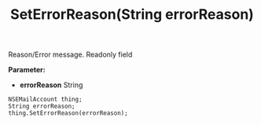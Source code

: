 ﻿---
uid: crmscript_ref_NSEMailAccount_SetErrorReason
title: SetErrorReason(String errorReason)
intellisense: NSEMailAccount.SetErrorReason
keywords: NSEMailAccount, GetErrorReason
so.topic: reference
---

Reason/Error message. Readonly field

**Parameter:** 
 - **errorReason** String

```crmscript
NSEMailAccount thing;
String errorReason;
thing.SetErrorReason(errorReason);
```

